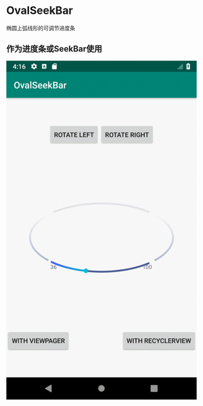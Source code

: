 # OvalSeekBar
椭圆上弧线形的可调节进度条

## 作为进度条或SeekBar使用

![image](https://github.com/huihuangui/OvalSeekBar/blob/master/screenrecord/as_seekbar.gif)

